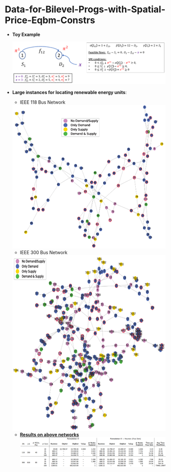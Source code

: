 # Data-for-Bilevel-Progs-with-Spatial-Price-Eqbm-Constrs
* **Toy Example**
  
  ![Result](images/fig_ToyExample.png)

* **Large instances for locating renewable energy units**:
    * IEEE 118 Bus Network
  <img src="images/fig_IEEE118BusNetwork.png" width="600" height="450">
  
    * IEEE 300 Bus Network
  <img src="images/fig_IEEE300BusNetwork.png" width="700" height="550">

  * <ins>**Results on above networks**</ins>
  ![Result](images/fig_Results.png)
